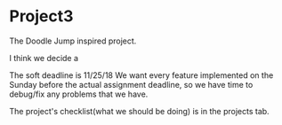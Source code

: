 # Project3
The Doodle Jump inspired project.

I think we decide a 

The soft deadline is 11/25/18
We want every feature implemented on the Sunday before the actual assignment deadline,
so we have time to debug/fix any problems that we have.

The project's checklist(what we should be doing) is in the projects tab.
